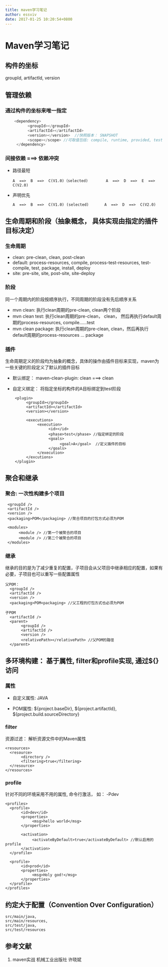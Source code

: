 ```yaml
---
title: maven学习笔记
author: essviv
date: 2017-01-25 10:20:54+0800
---
```


# Maven学习笔记

## 构件的坐标

groupId, artifactId, version

## 管理依赖 
    
### 通过构件的坐标来唯一指定

````java
	<dependency>
          <groupId></groupId>
          <artifactId></artifactId>
          <version></version>  //快照版本： SNAPSHOT
          <scope></scope> //可取值包括: compile, runtime, provided, test, system(不常用)
     </dependency>
````

### 间接依赖 ===> 依赖冲突

* 路径最短
	````     
	A  ==>  B  ==>  C(V1.0)（selected)        A  ==>  D  ==>  E  ==> C(V2.0)
	````
* 声明优先
	````
	A  ==>  B  ==>  C(V1.0) (selected)       A  ==>  D  ==>  C(V2.0)
	````

## 生命周期和阶段（抽象概念， 具体实现由指定的插件目标决定）
     
### 生命周期
* clean: pre-clean, clean, post-clean
* default: process-resources, compile, process-test-resources, test-compile, test, package, install, deploy
* site: pre-site, site, post-site, site-deploy

### 阶段
 
同一个周期内的阶段按顺序执行，不同周期的阶段没有先后顺序关系

* mvn clean: 执行clean周期的pre-clean, clean两个阶段
* mvn clean test: 执行clean周期的pre-clean， clean， 然后再执行default周期的process-resources, compile……test
* mvn clean package:  执行clean周期的pre-clean, clean，然后再执行default周期的process-resources ... package

### 插件

生命周期定义的阶段均为抽象的概念，具体的操作由插件目标来实现，maven为一些关键的阶段定义了默认的插件目标

* 默认绑定： maven-clean-plugin: clean  ===> clean

* 自定义绑定： 将指定坐标的构件的A目标绑定到test阶段

	````
	 <plugin>
	      <groupId></groupId>
	      <artifactId></artifactId>
	      <version></version>
	      
	      <executions>
	           <execution>
	                <id></id>
	                <phase>test</phase> //指定绑定的阶段
	                <goals>
	                     <goal>A</goal>  //定义插件的目标
	                </goals>
	           </execution>
	      </excutions>
	 </plugin>
	````

## 聚合和继承
     
### 聚合: 一次性构建多个项目
     
````
 <groupId />
 <artifactId />
 <version />
 <packaging>POM</packaging> //聚合项目的打包方式必须为POM
 
 <modules>
      <module /> //第一个被聚合的项目
      <module /> //第二个被聚合的项目
 </modules>
````

### 继承

继承的目的是为了减少重复的配置，子项目会从父项目中继承相应的配置，如果有必要，子项目也可以重写一些配置属性

```
父POM：
  <groupId />
  <artifactId />
  <version />
  <packaging>POM<packaging> //父工程的打包方式也必须为POM

子POM
  <artifactId />
  <parent>
       <groupId />
       <artifactId />
       <version />
       <relativePath></relativePath> //父POM的路径
  </parent>
```

## 多环境构建： 基于属性, filter和profile实现, 通过${}访问
### 属性

* 自定义属性: <helloWorld>JAVA</helloWorld>

* POM属性: ${project.baseDir}, ${project.artifactId}, ${project.build.sourceDirectory}

### filter

资源过滤： 解析资源文件中的Maven属性

````
<resources>
  <resource>
       <directory />
       <filtering>true</filtering>
  </resource>
</resources>
````

### profile

针对不同的环境采用不用的属性, 命令行激活， 如： -Pdev

````
<profiles>
  <profile>
       <id>dev</id>
       <properties>
            <msg>hello world</msg>
       </properties>

       <activation>
            <activateByDefault>true</activateByDefault> //默认启用的profile
       </activation>
  </profile>

  <profile>
       <id>prod</id>
       <properties>
            <msg>Holy god!</msg>
       </properties>
  </profile>
</profiles>
````

## 约定大于配置（Convention Over Configuration）
````
src/main/java, 
src/main/resources, 
src/test/java, 
src/test/resources
````

## 参考文献

1. maven实战  机械工业出版社  许晓斌
